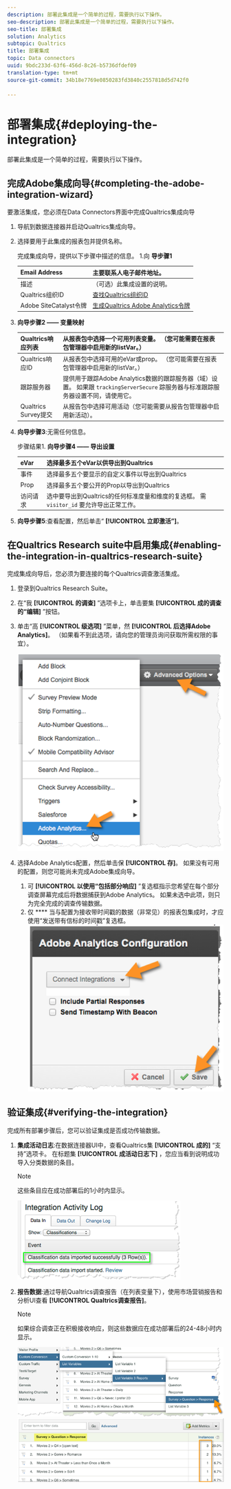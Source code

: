 ```yaml
---
description: 部署此集成是一个简单的过程，需要执行以下操作。
seo-description: 部署此集成是一个简单的过程，需要执行以下操作。
seo-title: 部署集成
solution: Analytics
subtopic: Qualtrics
title: 部署集成
topic: Data connectors
uuid: 9bdc233d-63f6-456d-8c26-b5736dfdef09
translation-type: tm+mt
source-git-commit: 34b18e7769e0850283fd3840c2557818d5d742f0

---
```



# 部署集成{#deploying-the-integration}

部署此集成是一个简单的过程，需要执行以下操作。

## 完成Adobe集成向导{#completing-the-adobe-integration-wizard}

要激活集成，您必须在Data Connectors界面中完成Qualtrics集成向导

1. 导航到数据连接器并启动Qualtrics集成向导。
1. 选择要用于此集成的报表包并提供名称。

   完成集成向导，提供以下步骤中描述的信息。 1.向 **导步骤1**

   | Email Address | 主要联系人电子邮件地址。 |
   |---|---|
   | 描述 | （可选）此集成设置的说明。 |
   | Qualtrics组织ID | [查找Qualtrics组织ID](../qualtrics-overview/qualtrics-org-id.md) |
   | Adobe SiteCatalyst令牌 | [生成Qualtrics Adobe Analytics令牌](../qualtrics-overview/qualtrics-token.md) |

1. **向导步骤2 —— 变量映射**

   | Qualtrics响应列表 | 从报表包中选择一个可用列表变量。 （您可能需要在报表包管理器中启用新的listVar。） |
   |---|---|
   | Qualtrics响应ID | 从报表包中选择可用的eVar或prop。 （您可能需要在报表包管理器中启用新的listVar。） |
   | 跟踪服务器 | 提供用于跟踪Adobe Analytics数据的跟踪服务器（域）设置。 如果跟 `trackingServerSecure` 踪服务器与标准跟踪服务器设置不同，请使用它。 |
   | Qualtrics Survey提交 | 从报告包中选择可用活动（您可能需要从报告包管理器中启用新活动）。 |

1. **向导步骤3**:无需任何信息。

   步骤结果1. **向导步骤4 —— 导出设置**

   | eVar | 选择最多五个eVar以供导出到Qualtrics |
   |---|---|
   | 事件 | 选择最多五个要显示的自定义事件以导出到Qualtrics |
   | Prop | 选择最多五个要公开的Prop以导出到Qualtrics |
   |  访问请求 | 选中要导出到Qualtrics的任何标准度量和维度的复选框。 需 `visitor_id` 要允许导出正常工作。 |

1. **向导步骤5**:查看配置，然后单击“ **[!UICONTROL 立即激活”]**。

## 在Qualtrics Research suite中启用集成{#enabling-the-integration-in-qualtrics-research-suite}

完成集成向导后，您必须为要连接的每个Qualtrics调查激活集成。

1. 登录到Qualtrics Research Suite。
1. 在“我 **[!UICONTROL 的调查]** ”选项卡上，单击要集 **[!UICONTROL 成的调查的“编辑]** ”按钮。
1. 单击“高 **[!UICONTROL 级选项]** ”菜单，然 **[!UICONTROL 后选择Adobe Analytics]**。 （如果看不到此选项，请向您的管理员询问获取所需权限的事宜）。

   ![](assets/advanced_options.png)

1. 选择Adobe Analytics配置，然后单击保 **[!UICONTROL 存]**。 如果没有可用的配置，则您可能尚未完成Adobe集成向导。
   1. 可 **[!UICONTROL 以使用“包括部分响应]** ”复选框指示您希望在每个部分调查屏幕完成后将数据捕获到Adobe Analytics。 如果未选中此项，则只为完全完成的调查传输数据。
   1. 仅 **** 当与配置为接收带时间戳的数据（非常见）的报表包集成时，才应使用“发送带有信标的时间戳”复选框。
   ![](assets/integration_config.png)

## 验证集成{#verifying-the-integration}

完成所有部署步骤后，您可以验证集成是否成功传输数据。

1. **集成活动日志**:在数据连接器UI中，查看Qualtrics集 **[!UICONTROL 成的]** “支持”选项卡。 在标题集 **[!UICONTROL 成活动日志下]** ，您应当看到说明成功导入分类数据的条目。

   >[!NOTE]
   >
   >这些条目应在成功部署后的1小时内显示。

   ![](assets/verify-1.png)

1. **报告数据**:通过导航Qualtrics调查报告（在列表变量下），使用市场营销报告和分析UI查看 **[!UICONTROL Qualtrics调查报告]**。

   >[!NOTE]
   >
   >如果综合调查正在积极接收响应，则这些数据应在成功部署后的24-48小时内显示。

   ![](assets/verify-2.png) ![](assets/verify-3.png)



